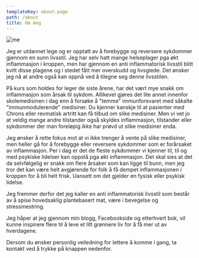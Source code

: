 ```yaml
---
templateKey: about-page
path: /about
title: Om meg
---
```

![me](/img/3bilder.jpg "Image title")

Jeg er utdannet lege og er opptatt av å forebygge og reversere sykdommer gjennom en sunn livsstil. Jeg har selv hatt mange helseplager pga økt inflammasjon i kroppen, men har gjennom en anti inflammatorisk livsstil blitt kvitt disse plagene og i stedet fått mer overskudd og livsglede. Det ønsker jeg nå at andre også kan oppnå ved å tilegne seg denne livsstilen.

På kurs som holdes for leger de siste årene, har det vært mye snakk om inflammasjon som årsak til sykdom. Allikevel gjøres det lite annet innenfor skolemedisinen i dag enn å forsøke å "temme" immunforsvaret med såkalte "immunmodulerende" medisiner. Du kjenner kanskje til at pasienter med Chrons eller revmatisk artritt kan få tilbud om slike medisiner. Men vi vet jo at veldig mange andre tilstander også skyldes inflammasjon, tilstander eller sykdommer der man foreløpig ikke har prøvd ut slike medisiner enda.

Jeg ønsker å rette fokus mot at vi ikke trenger å vente på slike medisiner, men heller gå for å forebygge eller reversere sykdommer som er forårsaket av inflammasjon. Per i dag er det de fleste sykdommer vi kjenner til, til og med psykiske lidelser kan oppstå pga økt inflammasjon. Det skal sies at det da selvfølgelig er snakk om flere årsaker som kan ligge til bunn, men jeg tror det kan være helt avgjørende for folk å få dempet inflammasjonen i kroppen for å bli helt frisk. Uansett om det gjelder en fysisk eller psykisk lidelse.

Jeg fremmer derfor det jeg kaller en anti inflammatorisk livsstil som består av å spise hovedsaklig plantebasert mat, være i bevegelse og stressmestring.

Jeg håper at jeg gjennom min blogg, Facebookside og etterhvert bok, vil kunne inspirere flere til å leve et litt grønnere liv for å få mer ut av hverdagene.

Dersom du ønsker personlig veiledning for lettere å komme i gang, ta kontakt ved å trykke på knappen nedenfor.